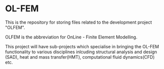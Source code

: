 OL-FEM
======

This is the repository for storing files related to the development project "OLFEM". 

OLFEM is the abbreviation for OnLine - Finite Element Modelling. 

This project will have sub-projects which specialise in bringing the OL-FEM functionality to various disciplines inlcuding structural analysis and design (SAD), heat and mass transfer(HMT), computational fluid dynamics(CFD) etc. 
